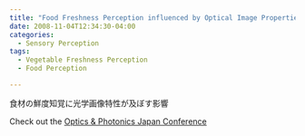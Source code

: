 ```yaml
---
title: "Food Freshness Perception influenced by Optical Image Properties"
date: 2008-11-04T12:34:30-04:00
categories:
  - Sensory Perception
tags:
  - Vegetable Freshness Perception
  - Food Perception

---
```

食材の鮮度知覚に光学画像特性が及ぼす影響

Check out the [Optics & Photonics Japan Conference][URL] 

[URL]:   https://www.opt-j.com/opj2008/
